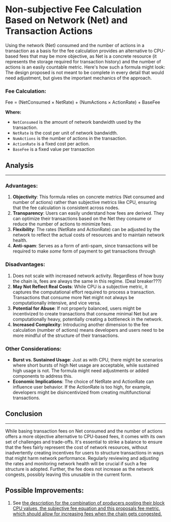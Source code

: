 # Non-subjective Fee Calculation Based on Network (Net) and Transaction Actions

Using the network (Net) consumed and the number of actions in a transaction as a basis for the fee calculation provides an alternative to CPU-based fees that may be more objective, as Net is a concrete resource (it represents the storage required for transaction history) and the number of actions is an easily countable metric. Here's how such a formula might look:
The design proposed is not meant to be complete in every detail that would need adjustment, but gives the important mechanics of the approach.

### Fee Calculation:

Fee = (NetConsumed × NetRate) + (NumActions × ActionRate) + BaseFee

**Where:**
- `NetConsumed` is the amount of network bandwidth used by the transaction.
- `NetRate` is the cost per unit of network bandwidth.
- `NumActions` is the number of actions in the transaction.
- `ActionRate` is a fixed cost per action.
- `BaseFee` is a fixed value per transaction

## Analysis
---
### Advantages:
1. **Objectivity**: This formula relies on concrete metrics (Net consumed and number of actions) rather than subjective metrics like CPU, ensuring that the fee calculation is consistent across nodes.
2. **Transparency**: Users can easily understand how fees are derived. They can optimize their transactions based on the Net they consume or reduce the number of actions to minimize fees.
3. **Flexibility**: The rates (NetRate and ActionRate) can be adjusted by the network to reflect the actual costs of resources and to maintain network health.
4. **Anti-spam**: Serves as a form of anti-spam, since transactions will be required to make _some_ form of payment to get transactions through

### Disadvantages:
1. Does not scale with increased network activity. Regardless of how busy the chain is, fees are always the same in this regime. (Deal breaker???)
2. **May Not Reflect Real Costs**: While CPU is a subjective metric, it captures the computational effort required to process a transaction. Transactions that consume more Net might not always be computationally intensive, and vice versa.
3. **Potential for Abuse**: If not properly balanced, users might be incentivized to create transactions that consume minimal Net but are computationally heavy, potentially creating a bottleneck in the network.
4. **Increased Complexity**: Introducing another dimension to the fee calculation (number of actions) means developers and users need to be more mindful of the structure of their transactions.

### Other Considerations:
- **Burst vs. Sustained Usage**: Just as with CPU, there might be scenarios where short bursts of high Net usage are acceptable, while sustained high usage is not. The formula might need adjustments or added components to address this.
- **Economic Implications**: The choice of NetRate and ActionRate can influence user behavior. If the ActionRate is too high, for example, developers might be disincentivized from creating multifunctional transactions.

## Conclusion
---
While basing transaction fees on Net consumed and the number of actions offers a more objective alternative to CPU-based fees, it comes with its own set of challenges and trade-offs. It's essential to strike a balance to ensure that the fees fairly represent the cost of network resources, without inadvertently creating incentives for users to structure transactions in ways that might harm network performance. Regularly reviewing and adjusting the rates and monitoring network health will be crucial if such a fee structure is adopted.
Further, the fee does not increase as the network congests, possibly leaving this unusable in the current form.


## Possible Improvements:

1. See [the description for the combination of producers posting their block CPU values, the subjective fee equation and this proposals fee metric, which should allow for increasing fees when the chain gets congested.](https://github.com/worldwide-asset-exchange/wax-blockchain/blob/tokenomics-graphs/tokenomics/proposals/subjective-cpu-net%2Bactions-post-block-cpu.md)
